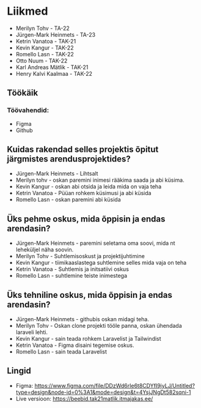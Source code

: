 # Liikmed

- Merilyn Tohv - TA-22
- Jürgen-Mark Heinmets - TA-23
- Ketrin Vanatoa - TAK-21
- Kevin Kangur - TAK-22
- Romello Lasn - TAK-22
- Otto Nuum - TAK-22
- Karl Andreas Mätlik - TAK-21
- Henry Kalvi Kaalmaa - TAK-22

## Töökäik
### Töövahendid: 
- Figma
- Github


## Kuidas rakendad selles projektis õpitut järgmistes arendusprojektides?
- Jürgen-Mark Heinmets - Lihtsalt
- Merilyn tohv - oskan paremini inimesi rääkima saada ja abi küsima.
- Kevin Kangur - oskan abi otsida ja leida mida on vaja teha
- Ketrin Vanatoa - Püüan rohkem küsimusi ja abi küsida
- Romello Lasn - oskan paremini abi küsida
## Üks pehme oskus, mida õppisin ja endas arendasin?
- Jürgen-Mark Heinmets - paremini seletama oma soovi, mida nt leheküljel näha soovin.
- Merilyn Tohv - Suhtlemisoskust ja projektijuhtimine
- Kevin Kangur - tiimikaaslastega suhtlemine selles mida vaja on teha
-  Ketrin Vanatoa - Suhtlemis ja initsatiivi oskus
-  Romello Lasn - suhtlemine teiste inimestega
## Üks tehniline oskus, mida õppisin ja endas arendasin?
- Jürgen-Mark Heinmets - githubis oskan midagi teha.
- Merilyn Tohv - Oskan clone projekti tööle panna, oskan ühendada laraveli lehti.
- Kevin Kangur - sain teada rohkem Laravelist ja Tailwindist
- Ketrin Vanatoa - Figma disaini tegemise oskus.
- Romello Lasn - sain teada Laravelist

## Lingid
- Figma: https://www.figma.com/file/DDzWd6rIe6t8CDYfI9jyLJ/Untitled?type=design&node-id=0%3A1&mode=design&t=4YsjJNgDt582sqni-1
- Live versioon: https://beebid.tak21matlik.itmajakas.ee/
